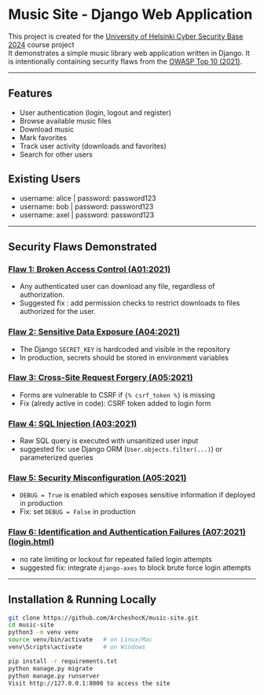# Music Site - Django Web Application

This project is created for the [University of Helsinki Cyber Security Base 2024](https://cybersecuritybase.mooc.fi/) course project  
It demonstrates a simple music library web application written in Django. It is intentionally containing security flaws from the [OWASP Top 10 (2021)](https://owasp.org/Top10/).

---

## Features
- User authentication (login, logout and register)
- Browse available music files
- Download music
- Mark favorites
- Track user activity (downloads and favorites)
- Search for other users

## Existing Users
- username: alice | password: password123  
- username: bob   | password: password123  
- username: axel  | password: password123

---

## Security Flaws Demonstrated

### [Flaw 1: Broken Access Control (A01:2021)](https://github.com/ArcheshocK/music-site/blob/main/library/views.py#L40-L55)
- Any authenticated user can download any file, regardless of authorization.
- Suggested fix : add permission checks to restrict downloads to files authorized for the user.

### [Flaw 2: Sensitive Data Exposure (A04:2021)](https://github.com/ArcheshocK/music-site/blob/main/music_site/settings.py#L19-L23)
- The Django `SECRET_KEY` is hardcoded and visible in the repository
- In production, secrets should be stored in environment variables

### [Flaw 3: Cross-Site Request Forgery (A05:2021)](https://github.com/ArcheshocK/music-site/blob/main/templates/registration/login.html#L8-L14)
- Forms are vulnerable to CSRF if `{% csrf_token %}` is missing
- Fix (alredy active in code): CSRF token added to login form

### [Flaw 4: SQL Injection (A03:2021)](https://github.com/ArcheshocK/music-site/blob/main/library/views.py#L80-L103)
- Raw SQL query is executed with unsanitized user input
- suggested fix: use Django ORM (`User.objects.filter(...)`) or parameterized queries

### [Flaw 5: Security Misconfiguration (A05:2021)](https://github.com/ArcheshocK/music-site/blob/main/music_site/settings.py#L22-L26)
- `DEBUG = True` is enabled which exposes sensitive information if deployed in production
- Fix: set `DEBUG = False` in production

### [Flaw 6: Identification and Authentication Failures (A07:2021)](https://github.com/ArcheshocK/music-site/blob/main/music_site/settings.py#L1-L13) [(login.html)](https://github.com/ArcheshocK/music-site/blob/main/templates/registration/login.html#L3-L8)

- no rate limiting or lockout for repeated failed login attempts
- suggested fix: integrate `django-axes` to block brute force login attempts

---

## Installation & Running Locally

```bash
git clone https://github.com/ArcheshocK/music-site.git
cd music-site
python3 -m venv venv
source venv/bin/activate   # on Linux/Mac
venv\Scripts\activate      # on Windows

pip install -r requirements.txt
python manage.py migrate
python manage.py runserver
Visit http://127.0.0.1:8000 to access the site
